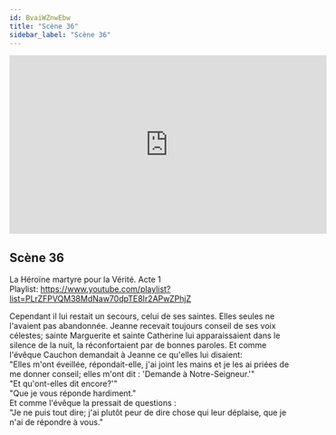 ```yaml
---
id: BvaiWZnwEbw
title: "Scène 36"
sidebar_label: "Scène 36"
---
```


<div class="video-float-container">
  <iframe
    width="560"
    height="315"
    src="https://www.youtube.com/embed/BvaiWZnwEbw"
    title="YouTube video player"
    frameborder="0"
    allow="accelerometer; autoplay; clipboard-write; encrypted-media; gyroscope; picture-in-picture; web-share"
    referrerpolicy="strict-origin-when-cross-origin"
    allowfullscreen
  ></iframe>
</div>

## Scène 36

La Héroïne martyre pour la Vérité. Acte 1  
Playlist: https://www.youtube.com/playlist?list=PLrZFPVQM38MdNaw70dpTE8Ir2APwZPhjZ

Cependant il lui restait un secours, celui de ses saintes. Elles seules ne l'avaient pas abandonnée. Jeanne recevait toujours conseil de ses voix célestes; sainte Marguerite et sainte Catherine lui apparaissaient dans le silence de la nuit, la réconfortaient par de bonnes paroles. Et comme l'évêque Cauchon demandait à Jeanne ce qu'elles lui disaient:  
"Elles m'ont éveillée, répondait-elle, j'ai joint les mains et je les ai priées de me donner conseil; elles m'ont dit : 'Demande à Notre-Seigneur.'"  
"Et qu'ont-elles dit encore?'"  
"Que je vous réponde hardiment."  
Et comme l'évêque la pressait de questions :   
"Je ne puis tout dire; j'ai plutôt peur de dire chose qui leur déplaise, que je n'ai de répondre à vous."
